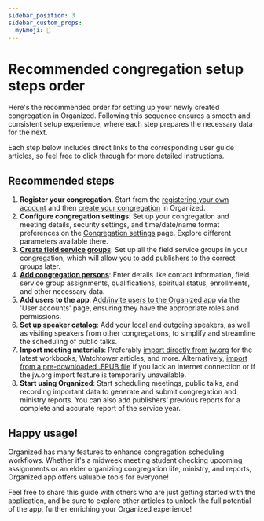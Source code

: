 ```yaml
---
sidebar_position: 3
sidebar_custom_props:
  myEmoji: 📝
---
```


# Recommended congregation setup steps order

Here's the recommended order for setting up your newly created congregation in Organized. Following this sequence ensures a smooth and consistent setup experience, where each step prepares the necessary data for the next.

Each step below includes direct links to the corresponding user guide articles, so feel free to click through for more detailed instructions.

## Recommended steps

1. **Register your congregation**. Start from the [registering your own account](../onboarding/register-and-login) and then [create your congregation](../onboarding/create-congregation) in Organized.
2. **Configure congregation settings**: Set up your congregation and meeting details, security settings, and time/date/name format preferences on the [Congregation settings](../how-to-use/congregation/congregation-settings) page. Explore different parameters available there.
3. **[Create field service groups](../how-to-use/congregation/field-service-groups)**: Set up all the field service groups in your congregation, which will allow you to add publishers to the correct groups later.
4. **[Add congregation persons](../how-to-use/persons/add-person)**: Enter details like contact information, field service group assignments, qualifications, spiritual status, enrollments, and other necessary data.
5. **Add users to the app**: [Add/invite users to the Organized app](../how-to-use/congregation/invite-persons) via the 'User accounts' page, ensuring they have the appropriate roles and permissions.
6. **[Set up speaker catalog](../how-to-use/persons/visiting-speakers)**: Add your local and outgoing speakers, as well as visiting speakers from other congregations, to simplify and streamline the scheduling of public talks.
7. **Import meeting materials**: Preferably [import directly from jw.org](../how-to-use/meeting-materials/import-jw-org) for the latest workbooks, Watchtower articles, and more. Alternatively, [import from a pre-downloaded .EPUB file](../how-to-use/meeting-materials/import-epub) if you lack an internet connection or if the jw.org import feature is temporarily unavailable.
8. **Start using Organized**: Start scheduling meetings, public talks, and recording important data to generate and submit congregation and ministry reports. You can also add publishers' previous reports for a complete and accurate report of the service year.

## Happy usage!

Organized has many features to enhance congregation scheduling workflows. Whether it's a midweek meeting student checking upcoming assignments or an elder organizing congregation life, ministry, and reports, Organized app offers valuable tools for everyone!

Feel free to share this guide with others who are just getting started with the application, and be sure to explore other articles to unlock the full potential of the app, further enriching your Organized experience!